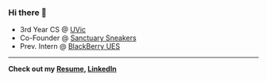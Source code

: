 ### Hi there 👋
- 3rd Year CS @ [UVic](https://uvic.ca)
- Co-Founder @ [Sanctuary Sneakers](https://sanctuarysneakers.com)
- Prev. Intern @ [BlackBerry UES](https://www.blackberry.com/us/en/products/unified-endpoint-security)

---

**Check out my [Resume](https://drive.google.com/file/d/1tqxcP_PtlgHdA7KvobG8id_lf97NSuA1/view?usp=sharing), [LinkedIn](https://www.linkedin.com/in/jason-thomo)**
